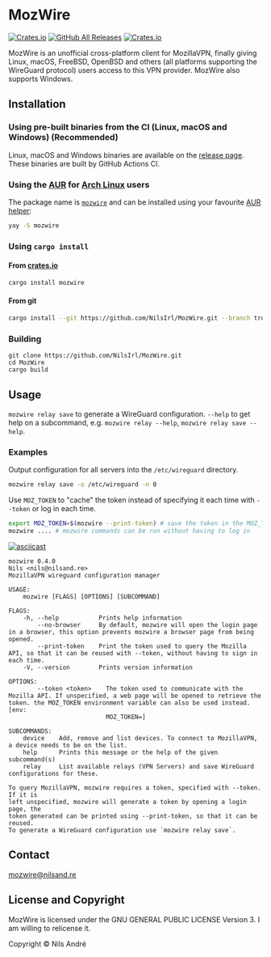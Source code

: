 # MozWire

[![Crates.io](https://img.shields.io/crates/v/mozwire)][crates.io]
[![GitHub All Releases](https://img.shields.io/github/downloads/NilsIrl/mozwire/total?label=Github%20Downloads)][release page]
[![Crates.io](https://img.shields.io/crates/d/mozwire?label=Crates.io%20Downloads)][crates.io]

MozWire is an unofficial cross-platform client for MozillaVPN, finally giving
Linux, macOS, FreeBSD, OpenBSD and others (all platforms supporting the
WireGuard protocol) users access to this VPN provider. MozWire also supports
Windows.

## Installation

### Using pre-built binaries from the CI (Linux, macOS and Windows) (Recommended)

Linux, macOS and Windows binaries are available on the [release page]. These
binaries are built by GitHub Actions CI.

### Using the [AUR] for [Arch Linux] users

The package name is [`mozwire`](https://aur.archlinux.org/packages/mozwire) and
can be installed using your favourite [AUR helper]:

```sh
yay -S mozwire
```

### Using `cargo install`

#### From [crates.io]

```sh
cargo install mozwire
```

#### From git

```sh
cargo install --git https://github.com/NilsIrl/MozWire.git --branch trunk
```

### Building

```
git clone https://github.com/NilsIrl/MozWire.git
cd MozWire
cargo build
```

## Usage

`mozwire relay save` to generate a WireGuard configuration. `--help` to get help
on a subcommand, e.g. `mozwire relay --help`, `mozwire relay save --help`.

### Examples

Output configuration for all servers into the `/etc/wireguard` directory.

```sh
mozwire relay save -o /etc/wireguard -n 0
```

Use `MOZ_TOKEN` to "cache" the token instead of specifying it each time with
`--token` or log in each time.

```sh
export MOZ_TOKEN=$(mozwire --print-token) # save the token in the MOZ_TOKEN environment variable
mozwire .... # mozwire commands can be run without having to log in
```

[![asciicast](https://asciinema.org/a/wQgorg0PgkrjI52NSWEdzdQ7U.svg)](https://asciinema.org/a/wQgorg0PgkrjI52NSWEdzdQ7U)

```
mozwire 0.4.0
Nils <nils@nilsand.re>
MozillaVPN wireguard configuration manager

USAGE:
    mozwire [FLAGS] [OPTIONS] [SUBCOMMAND]

FLAGS:
    -h, --help           Prints help information
        --no-browser     By default, mozwire will open the login page in a browser, this option prevents mozwire a browser page from being opened.
        --print-token    Print the token used to query the Mozilla API, so that it can be reused with --token, without having to sign in each time.
    -V, --version        Prints version information

OPTIONS:
        --token <token>    The token used to communicate with the Mozilla API. If unspecified, a web page will be opened to retrieve the token. the MOZ_TOKEN environment variable can also be used instead. [env:
                           MOZ_TOKEN=]

SUBCOMMANDS:
    device    Add, remove and list devices. To connect to MozillaVPN, a device needs to be on the list.
    help      Prints this message or the help of the given subcommand(s)
    relay     List available relays (VPN Servers) and save WireGuard configurations for these.

To query MozillaVPN, mozwire requires a token, specified with --token. If it is
left unspecified, mozwire will generate a token by opening a login page, the
token generated can be printed using --print-token, so that it can be reused.
To generate a WireGuard configuration use `mozwire relay save`.
```

## Contact

[mozwire@nilsand.re](mailto:mozwire@nilsand.re)

## License and Copyright

MozWire is licensed under the GNU GENERAL PUBLIC LICENSE Version 3. I am willing
to relicense it.

Copyright © Nils André

[Arch Linux]: https://www.archlinux.org/
[AUR]: https://wiki.archlinux.org/index.php/Arch_User_Repository
[AUR Helper]: https://wiki.archlinux.org/index.php/AUR_helpers
[crates.io]: https://crates.io/crates/mozwire
[release page]: https://github.com/NilsIrl/MozWire/releases
